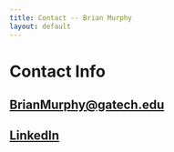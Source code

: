 ```yaml
---
title: Contact -- Brian Murphy
layout: default
---
```


# Contact Info

## [BrianMurphy@gatech.edu](mailto:brianmurphy@gatech.edu)

## [LinkedIn](www.linkedin.com/pub/brian-murphy/4b/573/ba9/)
 
